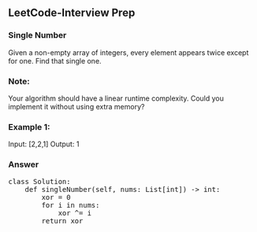 ## LeetCode-Interview Prep

### Single Number
Given a non-empty array of integers, every element appears twice except for one. Find that single one.

### Note:

Your algorithm should have a linear runtime complexity. Could you implement it without using extra memory?

### Example 1:

Input: [2,2,1]
Output: 1

### Answer

<pre>class Solution:
    def singleNumber(self, nums: List[int]) -> int:
        xor = 0
        for i in nums:
            xor ^= i
        return xor</pre>
